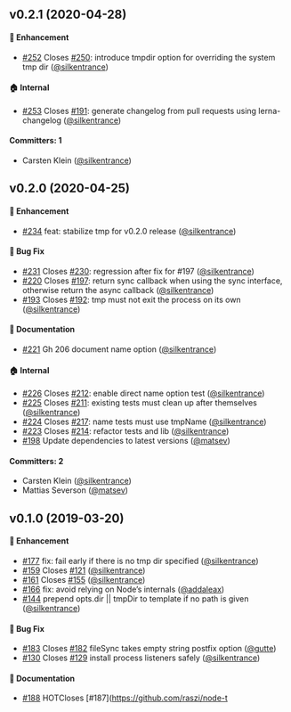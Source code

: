 

## v0.2.1 (2020-04-28)

#### :rocket: Enhancement
* [#252](https://github.com/raszi/node-tmp/pull/252) Closes [#250](https://github.com/raszi/node-tmp/issues/250): introduce tmpdir option for overriding the system tmp dir ([@silkentrance](https://github.com/silkentrance))

#### :house: Internal
* [#253](https://github.com/raszi/node-tmp/pull/253) Closes [#191](https://github.com/raszi/node-tmp/issues/191): generate changelog from pull requests using lerna-changelog ([@silkentrance](https://github.com/silkentrance))

#### Committers: 1
- Carsten Klein ([@silkentrance](https://github.com/silkentrance))


## v0.2.0 (2020-04-25)

#### :rocket: Enhancement
* [#234](https://github.com/raszi/node-tmp/pull/234) feat: stabilize tmp for v0.2.0 release ([@silkentrance](https://github.com/silkentrance))

#### :bug: Bug Fix
* [#231](https://github.com/raszi/node-tmp/pull/231) Closes [#230](https://github.com/raszi/node-tmp/issues/230): regression after fix for #197 ([@silkentrance](https://github.com/silkentrance))
* [#220](https://github.com/raszi/node-tmp/pull/220) Closes [#197](https://github.com/raszi/node-tmp/issues/197): return sync callback when using the sync interface, otherwise return the async callback ([@silkentrance](https://github.com/silkentrance))
* [#193](https://github.com/raszi/node-tmp/pull/193) Closes [#192](https://github.com/raszi/node-tmp/issues/192): tmp must not exit the process on its own ([@silkentrance](https://github.com/silkentrance))

#### :memo: Documentation
* [#221](https://github.com/raszi/node-tmp/pull/221) Gh 206 document name option ([@silkentrance](https://github.com/silkentrance))

#### :house: Internal
* [#226](https://github.com/raszi/node-tmp/pull/226) Closes [#212](https://github.com/raszi/node-tmp/issues/212): enable direct name option test ([@silkentrance](https://github.com/silkentrance))
* [#225](https://github.com/raszi/node-tmp/pull/225) Closes [#211](https://github.com/raszi/node-tmp/issues/211): existing tests must clean up after themselves ([@silkentrance](https://github.com/silkentrance))
* [#224](https://github.com/raszi/node-tmp/pull/224) Closes [#217](https://github.com/raszi/node-tmp/issues/217): name tests must use tmpName ([@silkentrance](https://github.com/silkentrance))
* [#223](https://github.com/raszi/node-tmp/pull/223) Closes [#214](https://github.com/raszi/node-tmp/issues/214): refactor tests and lib ([@silkentrance](https://github.com/silkentrance))
* [#198](https://github.com/raszi/node-tmp/pull/198) Update dependencies to latest versions ([@matsev](https://github.com/matsev))

#### Committers: 2
- Carsten Klein ([@silkentrance](https://github.com/silkentrance))
- Mattias Severson ([@matsev](https://github.com/matsev))


## v0.1.0 (2019-03-20)

#### :rocket: Enhancement
* [#177](https://github.com/raszi/node-tmp/pull/177) fix: fail early if there is no tmp dir specified ([@silkentrance](https://github.com/silkentrance))
* [#159](https://github.com/raszi/node-tmp/pull/159) Closes [#121](https://github.com/raszi/node-tmp/issues/121) ([@silkentrance](https://github.com/silkentrance))
* [#161](https://github.com/raszi/node-tmp/pull/161) Closes [#155](https://github.com/raszi/node-tmp/issues/155) ([@silkentrance](https://github.com/silkentrance))
* [#166](https://github.com/raszi/node-tmp/pull/166) fix: avoid relying on Node’s internals ([@addaleax](https://github.com/addaleax))
* [#144](https://github.com/raszi/node-tmp/pull/144) prepend opts.dir || tmpDir to template if no path is given ([@silkentrance](https://github.com/silkentrance))

#### :bug: Bug Fix
* [#183](https://github.com/raszi/node-tmp/pull/183) Closes [#182](https://github.com/raszi/node-tmp/issues/182) fileSync takes empty string postfix option ([@gutte](https://github.com/gutte))
* [#130](https://github.com/raszi/node-tmp/pull/130) Closes [#129](https://github.com/raszi/node-tmp/issues/129) install process listeners safely ([@silkentrance](https://github.com/silkentrance))

#### :memo: Documentation
* [#188](https://github.com/raszi/node-tmp/pull/188) HOTCloses [#187](https://github.com/raszi/node-t